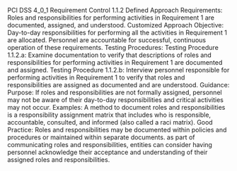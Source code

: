 PCI DSS 4_0_1 Requirement Control 1.1.2 Defined Approach Requirements: Roles and responsibilities for performing activities in Requirement 1 are documented, assigned, and understood. Customized Approach Objective: Day-to-day responsibilities for performing all the activities in Requirement 1 are allocated. Personnel are accountable for successful, continuous operation of these requirements. Testing Procedures: Testing Procedure 1.1.2.a: Examine documentation to verify that descriptions of roles and responsibilities for performing activities in Requirement 1 are documented and assigned. Testing Procedure 1.1.2.b: Interview personnel responsible for performing activities in Requirement 1 to verify that roles and responsibilities are assigned as documented and are understood. Guidance: Purpose: If roles and responsibilities are not formally assigned, personnel may not be aware of their day-to-day responsibilities and critical activities may not occur. Examples: A method to document roles and responsibilities is a responsibility assignment matrix that includes who is responsible, accountable, consulted, and informed (also called a raci matrix). Good Practice: Roles and responsibilities may be documented within policies and procedures or maintained within separate documents. as part of communicating roles and responsibilities, entities can consider having personnel acknowledge their acceptance and understanding of their assigned roles and responsibilities.